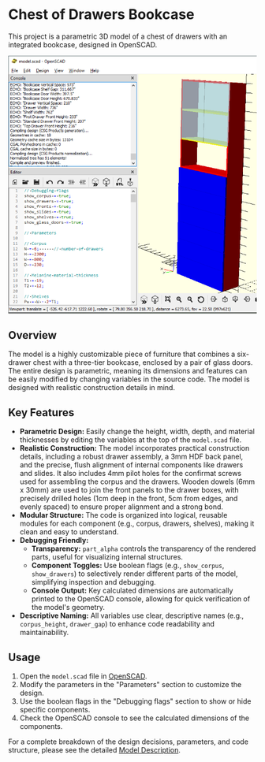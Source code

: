 # Chest of Drawers Bookcase

This project is a parametric 3D model of a chest of drawers with an integrated bookcase, designed in OpenSCAD.

![Chest of Drawers Bookcase](artifacts/chest-of-drawers-bookcase-openscad.png)

## Overview

The model is a highly customizable piece of furniture that combines a six-drawer chest with a three-tier bookcase, enclosed by a pair of glass doors. The entire design is parametric, meaning its dimensions and features can be easily modified by changing variables in the source code. The model is designed with realistic construction details in mind.

## Key Features

*   **Parametric Design:** Easily change the height, width, depth, and material thicknesses by editing the variables at the top of the `model.scad` file.
*   **Realistic Construction:** The model incorporates practical construction details, including a robust drawer assembly, a 3mm HDF back panel, and the precise, flush alignment of internal components like drawers and slides. It also includes 4mm pilot holes for the confirmat screws used for assembling the corpus and the drawers. Wooden dowels (6mm x 30mm) are used to join the front panels to the drawer boxes, with precisely drilled holes (1cm deep in the front, 5cm from edges, and evenly spaced) to ensure proper alignment and a strong bond.
*   **Modular Structure:** The code is organized into logical, reusable modules for each component (e.g., corpus, drawers, shelves), making it clean and easy to understand.
*   **Debugging Friendly:**
    *   **Transparency:** `part_alpha` controls the transparency of the rendered parts, useful for visualizing internal structures.
    *   **Component Toggles:** Use boolean flags (e.g., `show_corpus`, `show_drawers`) to selectively render different parts of the model, simplifying inspection and debugging.
    *   **Console Output:** Key calculated dimensions are automatically printed to the OpenSCAD console, allowing for quick verification of the model's geometry.
*   **Descriptive Naming:** All variables use clear, descriptive names (e.g., `corpus_height`, `drawer_gap`) to enhance code readability and maintainability.

## Usage

1.  Open the `model.scad` file in [OpenSCAD](https://openscad.org/).
2.  Modify the parameters in the "Parameters" section to customize the design.
3.  Use the boolean flags in the "Debugging flags" section to show or hide specific components.
4.  Check the OpenSCAD console to see the calculated dimensions of the components.

For a complete breakdown of the design decisions, parameters, and code structure, please see the detailed [Model Description](prompt/model-v2.md).